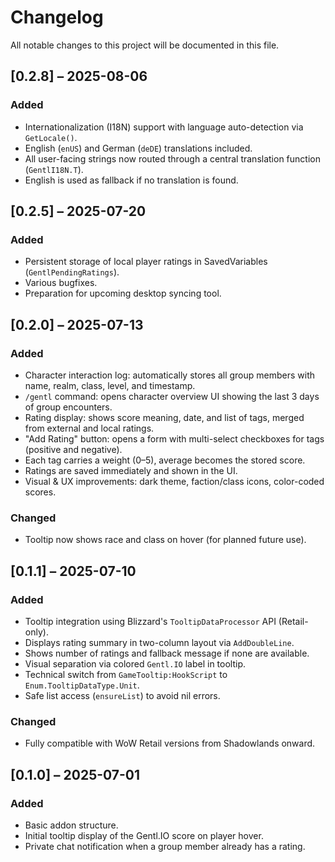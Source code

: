 # Changelog

All notable changes to this project will be documented in this file.

## [0.2.8] – 2025-08-06
### Added
- Internationalization (I18N) support with language auto-detection via `GetLocale()`.
- English (`enUS`) and German (`deDE`) translations included.
- All user-facing strings now routed through a central translation function (`GentlI18N.T`).
- English is used as fallback if no translation is found.

## [0.2.5] – 2025-07-20
### Added
- Persistent storage of local player ratings in SavedVariables (`GentlPendingRatings`).
- Various bugfixes.
- Preparation for upcoming desktop syncing tool.

## [0.2.0] – 2025-07-13
### Added
- Character interaction log: automatically stores all group members with name, realm, class, level, and timestamp.
- `/gentl` command: opens character overview UI showing the last 3 days of group encounters.
- Rating display: shows score meaning, date, and list of tags, merged from external and local ratings.
- "Add Rating" button: opens a form with multi-select checkboxes for tags (positive and negative).
- Each tag carries a weight (0–5), average becomes the stored score.
- Ratings are saved immediately and shown in the UI.
- Visual & UX improvements: dark theme, faction/class icons, color-coded scores.

### Changed
- Tooltip now shows race and class on hover (for planned future use).

## [0.1.1] – 2025-07-10
### Added
- Tooltip integration using Blizzard's `TooltipDataProcessor` API (Retail-only).
- Displays rating summary in two-column layout via `AddDoubleLine`.
- Shows number of ratings and fallback message if none are available.
- Visual separation via colored `Gentl.IO` label in tooltip.
- Technical switch from `GameTooltip:HookScript` to `Enum.TooltipDataType.Unit`.
- Safe list access (`ensureList`) to avoid nil errors.

### Changed
- Fully compatible with WoW Retail versions from Shadowlands onward.

## [0.1.0] – 2025-07-01
### Added
- Basic addon structure.
- Initial tooltip display of the Gentl.IO score on player hover.
- Private chat notification when a group member already has a rating.
